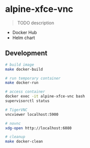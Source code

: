 # alpine-xfce-vnc

> TODO description

* Docker Hub
* Helm chart

## Development

```bash
# build image
make docker-build

# run temporary container
make docker-run

# access container
docker exec -it alpine-xfce-vnc bash
supervisorctl status

# TigerVNC
vncviewer localhost:5900

# novnc
xdg-open http://localhost:6080

# cleanup
make docker-clean
```
